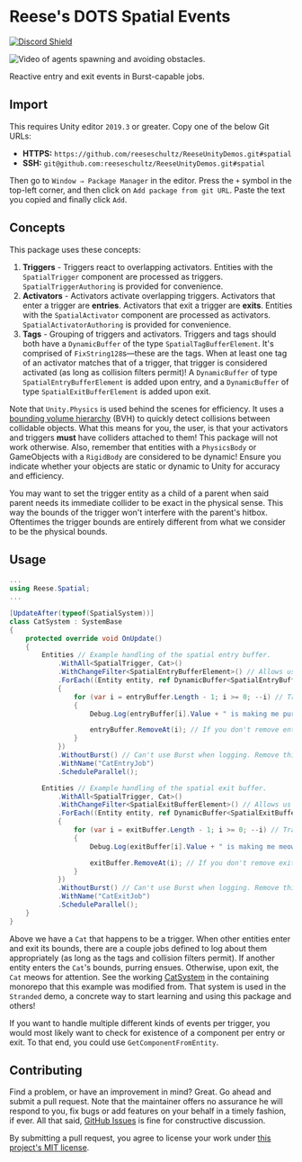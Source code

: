 # Reese's DOTS Spatial Events

[![Discord Shield](https://discordapp.com/api/guilds/732665868521177117/widget.png?style=shield)](https://discord.gg/CZ85mguYjK)

![Video of agents spawning and avoiding obstacles.](https://raw.githubusercontent.com/reeseschultz/ReeseUnityDemos/master/preview.gif)

Reactive entry and exit events in Burst-capable jobs.

## Import

This requires Unity editor `2019.3` or greater. Copy one of the below Git URLs:

* **HTTPS:** `https://github.com/reeseschultz/ReeseUnityDemos.git#spatial`
* **SSH:** `git@github.com:reeseschultz/ReeseUnityDemos.git#spatial`

Then go to `Window ⇒ Package Manager` in the editor. Press the `+` symbol in the top-left corner, and then click on `Add package from git URL`. Paste the text you copied and finally click `Add`.

## Concepts

This package uses these concepts:

1. **Triggers** - Triggers react to overlapping activators. Entities with the `SpatialTrigger` component are processed as triggers. `SpatialTriggerAuthoring` is provided for convenience.
2. **Activators** - Activators activate overlapping triggers. Activators that enter a trigger are **entries**. Activators that exit a trigger are **exits**. Entities with the `SpatialActivator` component are processed as activators. `SpatialActivatorAuthoring` is provided for convenience.
3. **Tags** - Grouping of triggers and activators. Triggers and tags should both have a `DynamicBuffer` of the type `SpatialTagBufferElement`. It's comprised of `FixString128`s—these are the tags. When at least one tag of an activator matches that of a trigger, that trigger is considered activated (as long as collision filters permit)! A `DynamicBuffer` of type `SpatialEntryBufferElement` is added upon entry, and a `DynamicBuffer` of type `SpatialExitBufferElement` is added upon exit.

Note that `Unity.Physics` is used behind the scenes for efficiency. It uses a [bounding volume hierarchy](https://en.wikipedia.org/wiki/Bounding_volume_hierarchy) (BVH) to quickly detect collisions between collidable objects. What this means for you, the user, is that your activators and triggers **must** have colliders attached to them! This package will not work otherwise. Also, remember that entities with a `PhysicsBody` or GameObjects with a `RigidBody` are considered to be dynamic! Ensure you indicate whether your objects are static or dynamic to Unity for accuracy and efficiency.

You may want to set the trigger entity as a child of a parent when said parent needs its immediate collider to be exact in the physical sense. This way the bounds of the trigger won't interfere with the parent's hitbox. Oftentimes the trigger bounds are entirely different from what we consider to be the physical bounds.

## Usage

```csharp
...
using Reese.Spatial;
...

[UpdateAfter(typeof(SpatialSystem))]
class CatSystem : SystemBase
{
    protected override void OnUpdate()
    {
        Entities // Example handling of the spatial entry buffer.
            .WithAll<SpatialTrigger, Cat>()
            .WithChangeFilter<SpatialEntryBufferElement>() // Allows us to only process new entries.
            .ForEach((Entity entity, ref DynamicBuffer<SpatialEntryBufferElement> entryBuffer) =>
            {
                for (var i = entryBuffer.Length - 1; i >= 0; --i) // Traversing from the end of the buffer for performance reasons.
                {
                    Debug.Log(entryBuffer[i].Value + " is making me purr! Purrrrrrrr!");

                    entryBuffer.RemoveAt(i); // If you don't remove entries, they'll pile up in the buffer and eventually consume lots of heap memory.
                }
            })
            .WithoutBurst() // Can't use Burst when logging. Remove this line if you're not logging in the job!
            .WithName("CatEntryJob")
            .ScheduleParallel();

        Entities // Example handling of the spatial exit buffer.
            .WithAll<SpatialTrigger, Cat>()
            .WithChangeFilter<SpatialExitBufferElement>() // Allows us to only process new exits.
            .ForEach((Entity entity, ref DynamicBuffer<SpatialExitBufferElement> exitBuffer) =>
            {
                for (var i = exitBuffer.Length - 1; i >= 0; --i) // Traversing from the end of the buffer for performance reasons.
                {
                    Debug.Log(exitBuffer[i].Value + " is making me meow for attention! MEEEOWWWWWWW!");

                    exitBuffer.RemoveAt(i); // If you don't remove exits, they'll pile up in the buffer and eventually consume lots of heap memory.
                }
            })
            .WithoutBurst() // Can't use Burst when logging. Remove this line if you're not logging in the job!
            .WithName("CatExitJob")
            .ScheduleParallel();
    }
}
```

Above we have a `Cat` that happens to be a trigger. When other entities enter and exit its bounds, there are a couple jobs defined to log about them appropriately (as long as the tags and collision filters permit). If another entity enters the `Cat`'s bounds, purring ensues. Otherwise, upon exit, the `Cat` meows for attention. See the working [CatSystem](https://github.com/reeseschultz/ReeseUnityDemos/blob/master/Assets/Scripts/Stranded/Cat/CatSystem.cs) in the containing monorepo that this example was modified from. That system is used in the `Stranded` demo, a concrete way to start learning and using this package and others!

If you want to handle multiple different kinds of events per trigger, you would most likely want to check for existence of a component per entry or exit. To that end, you could use `GetComponentFromEntity`.

## Contributing

Find a problem, or have an improvement in mind? Great. Go ahead and submit a pull request. Note that the maintainer offers no assurance he will respond to you, fix bugs or add features on your behalf in a timely fashion, if ever. All that said, [GitHub Issues](https://github.com/reeseschultz/ReeseUnityDemos/issues/new/choose) is fine for constructive discussion.

By submitting a pull request, you agree to license your work under [this project's MIT license](https://github.com/reeseschultz/ReeseUnityDemos/blob/master/LICENSE).
